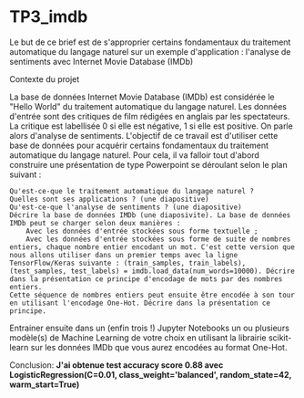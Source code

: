 # TP3_imdb

Le but de ce brief est de s'approprier certains fondamentaux du traitement automatique du langage naturel sur un exemple d'application : 
l'analyse de sentiments avec  Internet Movie Database (IMDb) 

Contexte du projet

La base de données Internet Movie Database (IMDb) est considérée le "Hello World" du traitement automatique du langage naturel. Les données d'entrée sont des critiques de film rédigées en anglais par les spectateurs. La critique est labellisée 0 si elle est négative, 1 si elle est positive. On parle alors d'analyse de sentiments. L'objectif de ce travail est d'utiliser cette base de données pour acquérir certains fondamentaux du traitement automatique du langage naturel. Pour cela, il va falloir tout d'abord construire une présentation de type Powerpoint se déroulant selon le plan suivant :

    Qu'est-ce-que le traitement automatique du langage naturel ?
    Quelles sont ses applications ? (une diapositive)
    Qu'est-ce-que l'analyse de sentiments ? (une diapositive)
    Décrire la base de données IMDb (une diaposivite). La base de données IMDb peut se charger selon deux manières :
        Avec les données d'entrée stockées sous forme textuelle ;
        Avec les données d'entrée stockées sous forme de suite de nombres entiers, chaque nombre entier encodant un mot. C'est cette version que nous allons utiliser dans un premier temps avec la ligne TensorFlow/Keras suivante : (train_samples, train_labels), (test_samples, test_labels) = imdb.load_data(num_words=10000). Décrire dans la présentation ce principe d'encodage de mots par des nombres entiers.
    Cette séquence de nombres entiers peut ensuite être encodée à son tour en utilisant l'encodage One-Hot. Décrire dans la présentation ce principe.

Entrainer ensuite dans un (enfin trois !) Jupyter Notebooks un ou plusieurs modèle(s) de Machine Learning de votre choix en utilisant la librairie scikit-learn sur les données IMDb que vous aurez encodées au format One-Hot.

Conclusion:
<b>J'ai obtenue test accuracy score 0.88 avec LogisticRegression(C=0.01, class_weight='balanced', random_state=42, warm_start=True)</b>
